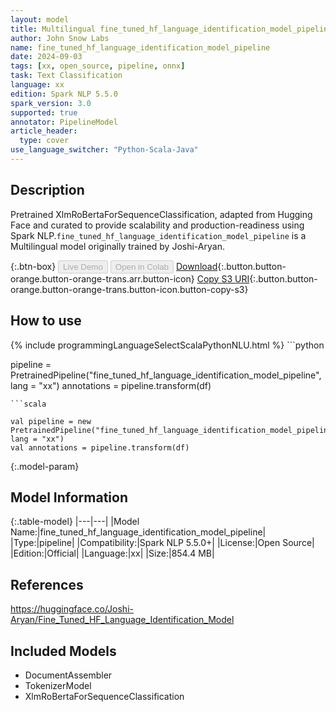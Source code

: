 ```yaml
---
layout: model
title: Multilingual fine_tuned_hf_language_identification_model_pipeline pipeline XlmRoBertaForSequenceClassification from Joshi-Aryan
author: John Snow Labs
name: fine_tuned_hf_language_identification_model_pipeline
date: 2024-09-03
tags: [xx, open_source, pipeline, onnx]
task: Text Classification
language: xx
edition: Spark NLP 5.5.0
spark_version: 3.0
supported: true
annotator: PipelineModel
article_header:
  type: cover
use_language_switcher: "Python-Scala-Java"
---
```


## Description

Pretrained XlmRoBertaForSequenceClassification, adapted from Hugging Face and curated to provide scalability and production-readiness using Spark NLP.`fine_tuned_hf_language_identification_model_pipeline` is a Multilingual model originally trained by Joshi-Aryan.

{:.btn-box}
<button class="button button-orange" disabled>Live Demo</button>
<button class="button button-orange" disabled>Open in Colab</button>
[Download](https://s3.amazonaws.com/auxdata.johnsnowlabs.com/public/models/fine_tuned_hf_language_identification_model_pipeline_xx_5.5.0_3.0_1725328580103.zip){:.button.button-orange.button-orange-trans.arr.button-icon}
[Copy S3 URI](s3://auxdata.johnsnowlabs.com/public/models/fine_tuned_hf_language_identification_model_pipeline_xx_5.5.0_3.0_1725328580103.zip){:.button.button-orange.button-orange-trans.button-icon.button-copy-s3}

## How to use



<div class="tabs-box" markdown="1">
{% include programmingLanguageSelectScalaPythonNLU.html %}
```python

pipeline = PretrainedPipeline("fine_tuned_hf_language_identification_model_pipeline", lang = "xx")
annotations =  pipeline.transform(df)   

```
```scala

val pipeline = new PretrainedPipeline("fine_tuned_hf_language_identification_model_pipeline", lang = "xx")
val annotations = pipeline.transform(df)

```
</div>

{:.model-param}
## Model Information

{:.table-model}
|---|---|
|Model Name:|fine_tuned_hf_language_identification_model_pipeline|
|Type:|pipeline|
|Compatibility:|Spark NLP 5.5.0+|
|License:|Open Source|
|Edition:|Official|
|Language:|xx|
|Size:|854.4 MB|

## References

https://huggingface.co/Joshi-Aryan/Fine_Tuned_HF_Language_Identification_Model

## Included Models

- DocumentAssembler
- TokenizerModel
- XlmRoBertaForSequenceClassification